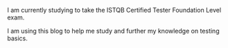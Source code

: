 I am currently studying to take the ISTQB Certified Tester Foundation Level exam. 

I am using this blog to help me study and further my knowledge on testing basics.

